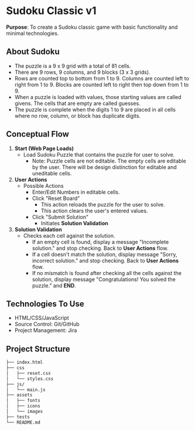 # Sudoku Classic v1

**Purpose**: To create a Sudoku classic game with basic functionality and minimal technologies.

## About Sudoku

- The puzzle is a 9 x 9 grid with a total of 81 cells.
- There are 9 rows, 9 columns, and 9 blocks (3 x 3 grids).
- Rows are counted top to bottom from 1 to 9. Columns are counted left to right from 1 to 9. Blocks are counted left to right then top down from 1 to 9.
- When a puzzle is loaded with values, those starting values are called givens. The cells that are empty are called guesses.
- The puzzle is complete when the digits 1 to 9 are placed in all cells where no row, column, or block has duplicate digits.

## Conceptual Flow

1. **Start (Web Page Loads)**
   - Load Sudoku Puzzle that contains the puzzle for user to solve.
     - Note: Puzzle cells are not editable. The empty cells are editable by the user. There will be design distinction for editable and uneditable cells.
2. **User Actions**
   - Possible Actions
     - Enter/Edit Numbers in editable cells.
     - Click "Reset Board"
       - This action reloads the puzzle for the user to solve.
       - This action clears the user's entered values.
     - Click "Submit Solution"
       - Initiates **Solution Validation**
3. **Solution Validation**
   - Checks each cell against the solution.
     - If an empty cell is found, display a message "Incomplete solution." and stop checking. Back to **User Actions** flow.
     - If a cell doesn't match the solution, display message "Sorry, incorrect solution." and stop checking. Back to **User Actions** flow.
     - If no mismatch is found after checking all the cells against the solution, display message "Congratulations! You solved the puzzle." and **END**.

## Technologies To Use

- HTML/CSS/JavaScript
- Source Control: Git/GitHub
- Project Management: Jira

## Project Structure

```bash
├── index.html
├── css
│   ├── reset.css
│   └── styles.css
├── js/
│   └── main.js
├── assets
│   ├── fonts
│   ├── icons
│   └── images
├── tests
└── README.md
```

